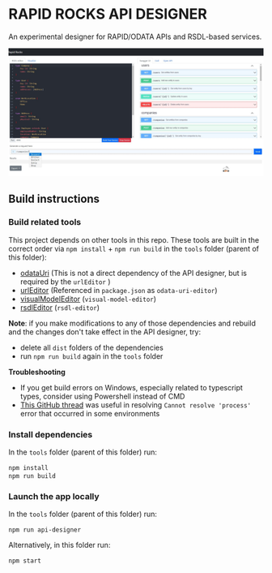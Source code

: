 # RAPID ROCKS API DESIGNER

An experimental designer for RAPID/ODATA APIs and RSDL-based services.

![Screenshot](./screenshot.jpeg)

## Build instructions

### Build related tools

This project depends on other tools in this repo. These tools are built in the correct order via `npm install` + `npm run build` in the `tools` folder (parent of this folder):

- [odataUri](../odataUri) (This is not a direct dependency of the API designer, but is required by the `urlEditor` )
- [urlEditor](../urlEditor) (Referenced in `package.json` as `odata-uri-editor`)
- [visualModelEditor](../visualModelEditor) (`visual-model-editor`)
- [rsdlEditor](../rsdlEditor) (`rsdl-editor`)

**Note**: if you make modifications to any of those dependencies and rebuild and the changes don't take effect in the API designer, try:

- delete all `dist` folders of the dependencies
- run `npm run build` again in the `tools` folder

**Troubleshooting**

- If you get build errors on Windows, especially related to typescript types, consider using Powershell instead of CMD
- [This GitHub thread](https://github.com/parcel-bundler/parcel/issues/7697) was useful in resolving `Cannot resolve 'process'` error that occurred in some environments

### Install dependencies

In the `tools` folder (parent of this folder) run:

```
npm install
npm run build
```

### Launch the app locally

In the `tools` folder (parent of this folder) run:

```
npm run api-designer
```

Alternatively, in this folder run:

```
npm start
```
